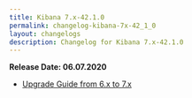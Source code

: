 ```yaml
---
title: Kibana 7.x-42.1.0
permalink: changelog-kibana-7x-42_1_0
layout: changelogs
description: Changelog for Kibana 7.x-42.1.0
---
```

<!--- Copyright 2020 floragunn GmbH -->

**Release Date: 06.07.2020**

* [Upgrade Guide from 6.x to 7.x](../_docs_installation/installation_upgrading_6_7.md)

